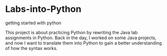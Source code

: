 # Labs-into-Python
getting started with python

This project is about practicing Python by rewriting the Java lab assignments in Python.
Back in the day, I worked on some Java projects, and now I want to translate them into Python 
to gain a better understanding of how the syntax works. 
